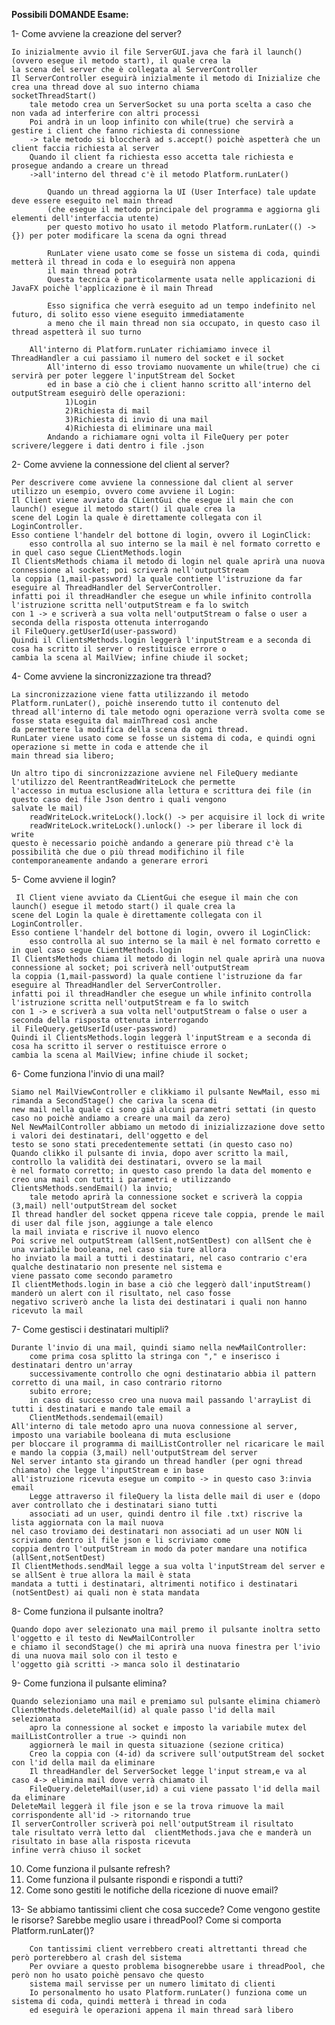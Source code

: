 **Possibili DOMANDE Esame:**

1- Come avviene la creazione del server?

    Io inizialmente avvio il file ServerGUI.java che farà il launch() (ovvero esegue il metodo start), il quale crea la
    la scena del server che è collegata al ServerController
    Il ServerController eseguirà inizialmente il metodo di Inizialize che crea una thread dove al suo interno chiama
    socketThreadStart()
        tale metodo crea un ServerSocket su una porta scelta a caso che non vada ad interferire con altri processi
        Poi andrà in un loop infinito con while(true) che servirà a gestire i client che fanno richiesta di connessione
        -> tale metodo si bloccherà ad s.accept() poichè aspetterà che un client faccia richiesta al server
        Quando il client fa richiesta esso accetta tale richiesta e prosegue andando a creare un thread
        ->all'interno del thread c'è il metodo Platform.runLater()

            Quando un thread aggiorna la UI (User Interface) tale update deve essere eseguito nel main thread 
            (che esegue il metodo principale del programma e aggiorna gli elementi dell'interfaccia utente)
            per questo motivo ho usato il metodo Platform.runLater(() -> {}) per poter modificare la scena da ogni thread
        
            RunLater viene usato come se fosse un sistema di coda, quindi metterà il thread in coda e lo eseguirà non appena
            il main thread potrà
            Questa tecnica è particolarmente usata nelle applicazioni di JavaFX poichè l'applicazione è il main Thread
          
            Esso significa che verrà eseguito ad un tempo indefinito nel futuro, di solito esso viene eseguito immediatamente
            a meno che il main thread non sia occupato, in questo caso il thread aspetterà il suo turno
        
        All'interno di Platform.runLater richiamiamo invece il ThreadHandler a cui passiamo il numero del socket e il socket
            All'interno di esso troviamo nuovamente un while(true) che ci servirà per poter leggere l'inputStream del Socket 
            ed in base a ciò che i client hanno scritto all'interno del outputStream eseguirò delle operazioni:
                1)Login
                2)Richiesta di mail
                3)Richiesta di invio di una mail
                4)Richiesta di eliminare una mail
            Andando a richiamare ogni volta il FileQuery per poter scrivere/leggere i dati dentro i file .json


2- Come avviene la connessione del client al server?

    Per descrivere come avviene la connessione dal client al server utilizzo un esempio, ovvero come avviene il Login:
    Il Client viene avviato da CLientGui che esegue il main che con launch() esegue il metodo start() il quale crea la 
    scene del Login la quale è direttamente collegata con il LoginController.
    Esso contiene l'handelr del bottone di login, ovvero il LoginClick:
        esso controlla al suo interno se la mail è nel formato corretto e in quel caso segue CLientMethods.login
    Il ClientsMethods chiama il metodo di login nel quale aprirà una nuova connessione al socket; poi scriverà nell'outputStream
    la coppia (1,mail-password) la quale contiene l'istruzione da far eseguire al ThreadHandler del ServerController.
    infatti poi il threadHandler che esegue un while infinito controlla l'istruzione scritta nell'outputStream e fa lo switch 
    con 1 -> e scriverà a sua volta nell'outputStream o false o user a seconda della risposta ottenuta interrogando 
    il FileQuery.getUserId(user-password)
    Quindi il ClientsMethods.login leggerà l'inputStream e a seconda di cosa ha scritto il server o restituisce errore o
    cambia la scena al MailView; infine chiude il socket;

4- Come avviene la sincronizzazione tra thread?
    
    La sincronizzazione viene fatta utilizzando il metodo Platform.runLater(), poichè inserendo tutto il contenuto del
    thread all'interno di tale metodo ogni operazione verrà svolta come se fosse stata eseguita dal mainThread così anche
    da permettere la modifica della scena da ogni thread.
    RunLater viene usato come se fosse un sistema di coda, e quindi ogni operazione si mette in coda e attende che il 
    main thread sia libero;

    Un altro tipo di sincronizzazione avviene nel FileQuery mediante l'utilizzo del ReentrantReadWriteLock che permette
    l'accesso in mutua esclusione alla lettura e scrittura dei file (in questo caso dei file Json dentro i quali vengono
    salvate le mail)
        readWriteLock.writeLock().lock() -> per acquisire il lock di write
        readWriteLock.writeLock().unlock() -> per liberare il lock di write
    questo è necessario poichè andando a generare più thread c'è la possibilità che due o più thread modifichino il file 
    contemporaneamente andando a generare errori

5- Come avviene il login?

     Il Client viene avviato da CLientGui che esegue il main che con launch() esegue il metodo start() il quale crea la 
    scene del Login la quale è direttamente collegata con il LoginController.
    Esso contiene l'handelr del bottone di login, ovvero il LoginClick:
        esso controlla al suo interno se la mail è nel formato corretto e in quel caso segue CLientMethods.login
    Il ClientsMethods chiama il metodo di login nel quale aprirà una nuova connessione al socket; poi scriverà nell'outputStream
    la coppia (1,mail-password) la quale contiene l'istruzione da far eseguire al ThreadHandler del ServerController.
    infatti poi il threadHandler che esegue un while infinito controlla l'istruzione scritta nell'outputStream e fa lo switch 
    con 1 -> e scriverà a sua volta nell'outputStream o false o user a seconda della risposta ottenuta interrogando 
    il FileQuery.getUserId(user-password)
    Quindi il ClientsMethods.login leggerà l'inputStream e a seconda di cosa ha scritto il server o restituisce errore o
    cambia la scena al MailView; infine chiude il socket;

6- Come funziona l'invio di una mail?
    
    Siamo nel MailViewController e clikkiamo il pulsante NewMail, esso mi rimanda a SecondStage() che cariva la scena di
    new mail nella quale ci sono già alcuni parametri settati (in questo caso no poichè andiamo a creare una mail da zero)
    Nel NewMailController abbiamo un metodo di inizializzazione dove setto i valori dei destinatari, dell'oggetto e del 
    testo se sono stati precedentemente settati (in questo caso no)
    Quando clikko il pulsante di invia, dopo aver scritto la mail, controllo la validità dei destinatari, ovvero se la mail 
    è nel formato corretto; in questo caso prendo la data del momento e creo una mail con tutti i parametri e utilizzando 
    ClientsMethods.sendEmail() la invio; 
        tale metodo aprirà la connessione socket e scriverà la coppia (3,mail) nell'outputStream del socket
    Il thread handler del socket qppena riceve tale coppia, prende le mail di user dal file json, aggiunge a tale elenco 
    la mail inviata e riscrive il nuovo elenco 
    Poi scrive nel outputStream (allSent,notSentDest) con allSent che è una variabile booleana, nel caso sia ture allora
    ho inviato la mail a tutti i destinatari, nel caso contrario c'era qualche destinatario non presente nel sistema e 
    viene passato come secondo parametro 
    Il clientMethods.login in base a ciò che leggerò dall'inputStream() manderò un alert con il risultato, nel caso fosse 
    negativo scriverò anche la lista dei destinatari i quali non hanno ricevuto la mail

7- Come gestisci i destinatari multipli?

    Durante l'invio di una mail, quindi siamo nella newMailController:
        come prima cosa splitto la stringa con "," e inserisco i destinatari dentro un'array
        successivamente controllo che ogni destinatario abbia il pattern corretto di una mail, in caso contrario ritorno
        subito errore;
        in caso di successo creo una nuova mail passando l'arrayList di tutti i destinatari e mando tale email a 
        ClientMethods.sendemail(email)
    All'interno di tale metodo apro una nuova connessione al server, imposto una variabile booleana di muta esclusione
    per bloccare il programma di mailListController nel ricaricare le mail
    e mando la coppia (3,mail) nell'outputStream del server
    Nel server intanto sta girando un thread handler (per ogni thread chiamato) che legge l'inputStream e in base 
    all'istruzione ricevuta esegue un compito -> in questo caso 3:invia email
        Legge attraverso il fileQuery la lista delle mail di user e (dopo aver controllato che i destinatari siano tutti
        associati ad un user, quindi dentro il file .txt) riscrive la lista aggiornata con la mail nuova
    nel caso troviamo dei destinatari non associati ad un user NON li scriviamo dentro il file json e li scriviamo come 
    coppia dentro l'outputStream in modo da poter mandare una notifica (allSent,notSentDest)
    Il ClientMethods.sendMail legge a sua volta l'inputStream del server e se allSent è true allora la mail è stata
    mandata a tutti i destinatari, altrimenti notifico i destinatari (notSentDest) ai quali non è stata mandata


8- Come funziona il pulsante inoltra?

    Quando dopo aver selezionato una mail premo il pulsante inoltra setto l'oggetto e il testo di NewMailController 
    e chiamo il secondStage() che mi aprirà una nuova finestra per l'ivio di una nuova mail solo con il testo e 
    l'oggetto già scritti -> manca solo il destinatario

9- Come funziona il pulsante elimina?

    Quando selezioniamo una mail e premiamo sul pulsante elimina chiamerò 
    ClientMethods.deleteMail(id) al quale passo l'id della mail selezionata
        apro la connessione al socket e imposto la variabile mutex del mailListController a true -> quindi non 
        aggiornerà le mail in questa situazione (sezione critica)
        Creo la coppia con (4-id) da scrivere sull'outputStream del socket con l'id della mail da eliminare
        Il threadHandler del ServerSocket legge l'input stream,e va al caso 4-> elimina mail dove verrà chiamato il 
        FileQuery.deleteMail(user,id) a cui viene passato l'id della mail da eliminare
    DeleteMail leggerà il file json e se la trova rimuove la mail corrispondente all'id -> ritornando true
    Il serverController scriverà poi nell'outputStream il risultato
    tale risultato verrà letto dal  clientMethods.java che e manderà un risultato in base alla risposta ricevuta
    infine verrà chiuso il socket

10) Come funziona il pulsante refresh?
11) Come funziona il pulsante rispondi e rispondi a tutti?
12) Come sono gestiti le notifiche della ricezione di nuove email?

13- Se abbiamo tantissimi client che cosa succede? Come vengono gestite le risorse? 
    Sarebbe meglio usare i threadPool? Come si comporta Platform.runLater()?

        Con tantissimi client verrebbero creati altrettanti thread che però porterebbero al crash del sistema
        Per ovviare a questo problema bisognerebbe usare i threadPool, che però non ho usato poichè pensavo che questo 
        sistema mail servisse per un numero limitato di clienti
        Io personalmento ho usato Platform.runLater() funziona come un sistema di coda, quindi metterà i thread in coda 
        ed eseguirà le operazioni appena il main thread sarà libero
        